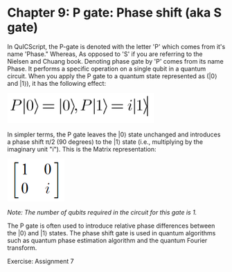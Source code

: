 # Chapter 9: P gate: Phase shift (aka S gate)

In QuICScript, the P-gate is denoted with the letter 'P' which comes from it's name 'Phase." Whereas, As opposed to 'S' if you are referring to the Nielsen and Chuang book. Denoting phase gate by 'P' comes from its name Phase. It performs a specific operation on a single qubit in a quantum circuit. When you apply the P gate to a quantum state represented as (|0⟩ and |1⟩), it has the following effect:

![Linear Algebra](../figures/P-gate.png)

In simpler terms, the P gate leaves the |0⟩ state unchanged and introduces a phase shift π/2 (90 degrees) to the |1⟩ state (i.e., multiplying by the imaginary unit "i"). This is the Matrix representation:

![Matrix](../figures/P-gate2.png)

_Note: The number of qubits required in the circuit for this gate is 1._

The P gate is often used to introduce relative phase differences between the |0⟩ and |1⟩ states. The phase shift gate is used in quantum algorithms such as quantum phase estimation algorithm and the quantum Fourier transform.

Exercise: Assignment 7
